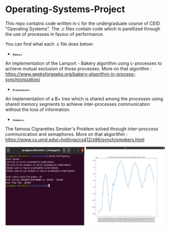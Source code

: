 # Operating-Systems-Project

This repo contains code written in c for the undergraduate course of CEID "Operating Systems".
The .c files contain code which is parellized through the use of processes in favour of performance.

You can find what each .c file does below:

* <h2 style ="font-size: 0.5em">Bakery.c</h2>
An implementation of the Lamport - Bakery algorithm using c-processes to achieve mutual exclusion of those processes.
More on that algorithm : https://www.geeksforgeeks.org/bakery-algorithm-in-process-synchronization/

* <h2 style ="font-size: 0.5em">B+treeshared.c</h2>
An implementation of a B+ tree which is shared among the processes using shared memory segments to achieve inter-processes communication without the loss of information.

* <h2 style ="font-size: 0.5em">Smokers.c</h2>
The famous Cigrarettes Smoker's Problem solved through inter-proccess communication and semaphores.
More on that akgorithm : https://www.cs.umd.edu/~hollings/cs412/s96/synch/smokers.html

<p align="center">
<a>
  <img src="https://github.com/CaptainAlready/Data-Manipulation-using-Python/blob/main/Capture2.PNG" alt="Gif" width="250" height="250">
</a> 
 <a>
  <img src="https://github.com/CaptainAlready/Data-Manipulation-using-Python/blob/main/Capture.PNG" alt="Gif" width="250" height="250">
</a> 
  </p> 

